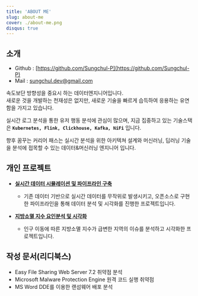 ```yaml
---
title: 'ABOUT ME'
slug: about-me
cover: ./about-me.png
disqus: true
---
```


## 소개

- Github : [https://github.com/Sungchul-P](https://github.com/Sungchul-P)
- Mail : sungchul.dev@gmail.com

속도보단 방향성을 중요시 하는 데이터엔지니어입니다.  
새로운 것을 개발하는 천재성은 없지만, 새로운 기술을 빠르게 습득하여 응용하는 유연함을 가지고 있습니다.

실시간 로그 분석을 통한 유저 행동 분석에 관심이 많으며, 지금 집중하고 있는 기술스택은 **`Kubernetes, Flink, Clickhouse, Kafka, NiFi`** 입니다.

향후 꿈꾸는 커리어 패스는 실시간 분석을 위한 아키텍쳐 설계와 머신러닝, 딥러닝 기술을 분석에 접목할 수 있는 데이터&머신러닝 엔지니어 입니다.

## 개인 프로젝트

- [**실시간 데이터 시뮬레이션 및 파이프라인 구축**](https://github.com/Sungchul-P/final_pipeline_docker)

  - 기존 데이터 기반으로 실시간 데이터를 무작위로 발생시키고, 오픈소스로 구현한 파이프라인을 통해 데이터 분석 및 시각화를 진행한 프로젝트입니다.

* [**지방소멸 지수 요인분석 및 시각화**](https://github.com/Sungchul-P/local_extinction)

  - 인구 이동에 따른 지방소멸 지수가 급변한 지역의 이슈를 분석하고 시각화한 프로젝트입니다.

## 작성 문서(리디북스)

- Easy File Sharing Web Server 7.2 취약점 분석
- Microsoft Malware Protection Engine 원격 코드 실행 취약점
- MS Word DDE를 이용한 랜섬웨어 배포 분석
